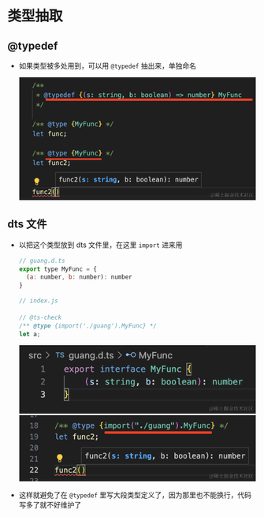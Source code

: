 # 类型抽取

## @typedef

+ 如果类型被多处用到，可以用 `@typedef` 抽出来，单独命名

  ![typedef](images/typedef.png)

## dts 文件

+ 以把这个类型放到 dts 文件里，在这里 `import` 进来用

  ```js
  // guang.d.ts
  export type MyFunc = {
    (a: number, b: number): number
  }
  ```

  ```js
  // index.js

  // @ts-check
  /** @type {import('./guang').MyFunc} */
  let a;
  ```

  ![抽取](./images/抽取.png)
  ![引入](./images/引入.png)

+ 这样就避免了在 `@typedef` 里写大段类型定义了，因为那里也不能换行，代码写多了就不好维护了
